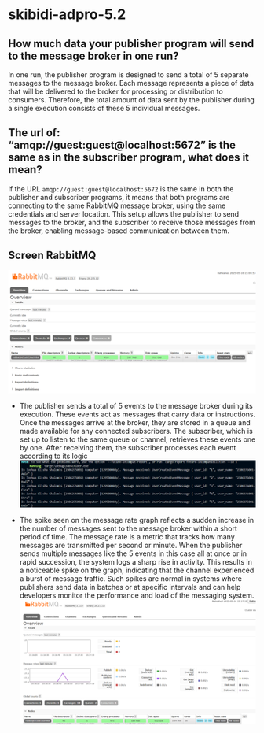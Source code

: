 # skibidi-adpro-5.2

## How much data your publisher program will send to the message broker in one run?
In one run, the publisher program is designed to send a total of 5 separate messages to the message broker. Each message represents a piece of data that will be delivered to the broker for processing or distribution to consumers. Therefore, the total amount of data sent by the publisher during a single execution consists of these 5 individual messages.

## The url of: “amqp://guest:guest@localhost:5672” is the same as in the subscriber program, what does it mean?
If the URL `amqp://guest:guest@localhost:5672` is the same in both the publisher and subscriber programs, it means that both programs are connecting to the same RabbitMQ message broker, using the same credentials and server location. This setup allows the publisher to send messages to the broker, and the subscriber to receive those messages from the broker, enabling message-based communication between them.

## Screen RabbitMQ
![alt text](assets/SS1.png)

- The publisher sends a total of 5 events to the message broker during its execution. These events act as messages that carry data or instructions. Once the messages arrive at the broker, they are stored in a queue and made available for any connected subscribers. The subscriber, which is set up to listen to the same queue or channel, retrieves these events one by one. After receiving them, the subscriber processes each event according to its logic
![alt text](assets/SS2.png)

- The spike seen on the message rate graph reflects a sudden increase in the number of messages sent to the message broker within a short period of time. The message rate is a metric that tracks how many messages are transmitted per second or minute. When the publisher sends multiple messages like the 5 events in this case all at once or in rapid succession, the system logs a sharp rise in activity. This results in a noticeable spike on the graph, indicating that the channel experienced a burst of message traffic. Such spikes are normal in systems where publishers send data in batches or at specific intervals and can help developers monitor the performance and load of the messaging system.
![alt text](assets/SS3.png)